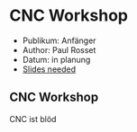 # CNC Workshop

* Publikum: Anfänger
* Author: Paul Rosset
* Datum: in planung
* [Slides needed]()

## CNC Workshop

CNC ist blöd
